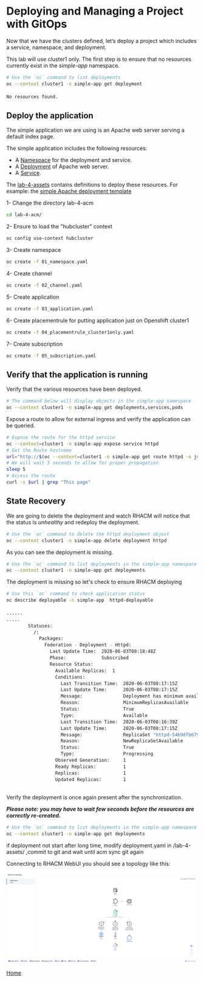 # Deploying and Managing a Project with GitOps 

Now that we have the clusters defined, let’s deploy a project which includes a service, namespace, and deployment.

This lab will use cluster1 only. The first step is to ensure that no resources currently exist in the *simple-app* namespace.
~~~sh
# Use the `oc` command to list deployments
oc --context cluster1 -n simple-app get deployment

No resources found.
~~~

## Deploy the application

The simple application we are using is an Apache web server serving a default index page.

The simple application includes the following resources:

-   A [Namespace](https://kubernetes.io/docs/concepts/overview/working-with-objects/namespaces/) for the deployment and service.
-   A [Deployment](https://kubernetes.io/docs/concepts/workloads/controllers/deployment/) of Apache web server.
-   A [Service](https://kubernetes.io/docs/concepts/services-networking/service/).

The [lab-4-assets](./lab-4-assets) contains definitions to deploy these resources.
For example: the [simple Apache deployment template](./lab-4-assets/deployment.yaml)


1- Change the directory lab-4-acm
~~~sh
cd lab-4-acm/
~~~

2- Ensure to load the "hubcluster" context
~~~sh
oc config use-context hubcluster
~~~

3- Create namespace 
~~~sh
oc create -f 01_namespace.yaml
~~~

4- Create channel 
~~~sh
oc create -f 02_channel.yaml
~~~

5- Create application 
~~~sh
oc create -f 03_application.yaml
~~~

6- Create placementrule for putting application just on Openshift cluster1
~~~sh
oc create -f 04_placementrule_cluster1only.yaml
~~~

7- Create subscription 
~~~sh
oc create -f 05_subscription.yaml
~~~




## Verify that the application is running

Verify that the various resources have been deployed. 

~~~sh
# The command below will display objects in the simple-app namespace
oc --context cluster1 -n simple-app get deployments,services,pods
~~~

Expose a route to allow for external ingress and verify the application can be queried.

~~~sh
# Expose the route for the httpd service
oc --context=cluster1 -n simple-app expose service httpd
# Get the Route hostname
url="http://$(oc --context=cluster1 -n simple-app get route httpd -o jsonpath='{.spec.host}')"
# We will wait 5 seconds to allow for proper propagation
sleep 5
# Access the route
curl -s $url | grep "This page"
~~~

## State Recovery

We are going to delete the deployment and watch RHACM will notice that the status is *unhealthy* and redeploy the deployment.

~~~sh
# Use the `oc` command to delete the httpd deployment object
oc --context cluster1 -n simple-app delete deployment httpd
~~~

As you can see the deployment is missing.
~~~sh
# Use the `oc` command to list deployments in the simple-app namespace
oc --context cluster1 -n simple-app get deployments
~~~

The deployment is missing so let's check to ensure RHACM deploying 

~~~sh
# Use this `oc` command to check application status
oc describe deployable -n simple-app  httpd-deployable

......
.....
        Statuses:
          /:
            Packages:
              Federation - Deployment - Httpd:
                Last Update Time:  2020-06-03T08:18:48Z
                Phase:             Subscribed
                Resource Status:
                  Available Replicas:  1
                  Conditions:
                    Last Transition Time:  2020-06-03T08:17:15Z
                    Last Update Time:      2020-06-03T08:17:15Z
                    Message:               Deployment has minimum availability.
                    Reason:                MinimumReplicasAvailable
                    Status:                True
                    Type:                  Available
                    Last Transition Time:  2020-06-03T08:16:39Z
                    Last Update Time:      2020-06-03T08:17:15Z
                    Message:               ReplicaSet "httpd-54b9dfb679" has successfully progressed.
                    Reason:                NewReplicaSetAvailable
                    Status:                True
                    Type:                  Progressing
                  Observed Generation:     1
                  Ready Replicas:          1
                  Replicas:                1
                  Updated Replicas:        1
                  
~~~

Verify the deployment is once again present after the synchronization.

***Please note: you may have to wait few seconds before the resources are correctly re-created.***

~~~sh
# Use the `oc` command to list deployments in the simple-app namespace
oc --context cluster1 -n simple-app get deployments
~~~


if deployment not start after long time, modify deployment.yaml in /lab-4-assets/ ,commit to git
and wait until acm sync git again


Connecting to RHACM WebUI you should see a topology like this:

![Lab 4 Topology](./assets/lab-4-topology.png)

[Home](./README.md)









